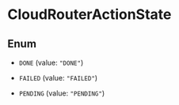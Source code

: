 

# CloudRouterActionState

## Enum


* `DONE` (value: `"DONE"`)

* `FAILED` (value: `"FAILED"`)

* `PENDING` (value: `"PENDING"`)



